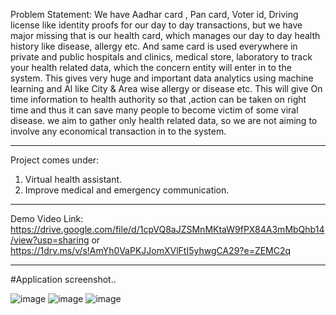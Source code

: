 
Problem Statement: We have Aadhar card , Pan card, Voter id, Driving license like identity proofs for our day to day transactions, but we have major missing that is our health card, which manages our day to day health history like disease, allergy etc. And same card is used everywhere in private and public hospitals and clinics, medical store, laboratory to track your health related data, which the concern entity will enter in to the system. This gives very huge and important data analytics using machine learning and Al like City & Area wise allergy or disease etc. This will give On time information to health authority so that ,action can be taken on right time and thus it can save many people to become victim of some viral disease. we aim to gather only health related data, so we are not aiming to involve any economical transaction in to the system. 
*******************************************************
Project comes under:
1. Virtual health assistant.
2. Improve medical and emergency communication.
*******************************************************
Demo Video Link:
https://drive.google.com/file/d/1cpVQ8aJZSMnMKtaW9fPX84A3mMbQhb14/view?usp=sharing
or
https://1drv.ms/v/s!AmYh0VaPKJJomXVlFtI5yhwgCA29?e=ZEMC2q
*******************************************************

#Application screenshot..

![image](https://github.com/RADHIKA-JOSHI123/Digital-India-E-Health-Card/assets/65120628/028374b8-4b83-4005-80a8-9f8f120215c2)
![image](https://github.com/RADHIKA-JOSHI123/Digital-India-E-Health-Card/assets/65120628/0b64d8c7-78ad-478c-82d3-3992b87c0ddb)
![image](https://github.com/RADHIKA-JOSHI123/Digital-India-E-Health-Card/assets/65120628/4924e4d5-9d60-4dec-a32f-55222df883f5)











